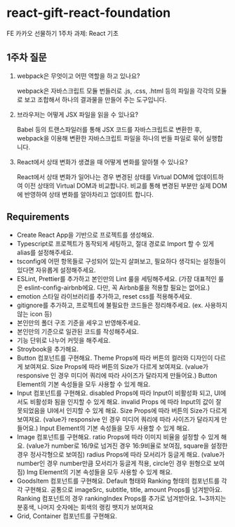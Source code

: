 # react-gift-react-foundation
FE 카카오 선물하기 1주차 과제: React 기초

## 1주차 질문
1.  webpack은 무엇이고 어떤 역할을 하고 있나요? 

    webpack은 자바스크립트 모듈 번들러로 .js, .css, .html 등의 파일을 각각의 모듈로 보고 조합해서 하나의 결과물을 만들어 주는 도구입니다. 


2. 브라우저는 어떻게 JSX 파일을 읽을 수 있나요?

    Babel 등의 트랜스파일러를 통해 JSX 코드를 자바스크립트로 변환한 후, webpack을 이용해 변환한 자바스크립트 파일을 하나의 번들 파일로 묶어 실행합니다.


3. React에서 상태 변화가 생겼을 때 어떻게 변화를 알아챌 수 있나요?

    React에서 상태 변화가 일어나는 경우 변경된 상태를 Virtual DOM에 업데이트하여 이전 상태의 Virtual DOM과 비교합니다. 비교를 통해 변경된 부분만 실제 DOM에 반영하여 상태 변화를 알아차리고 업데이트 합니다.


## Requirements
* Create React App을 기반으로 프로젝트를 생성해요.   
* Typescript로 프로젝트가 동작되게 세팅하고, 절대 경로로 Import 할 수 있게 alias를 설정해주세요.   
* tsconfig에 어떤 항목들로 구성되어 있는지 살펴보고, 필요하다 생각되는 설정들이 있다면 자유롭게 설정해주세요.
* ESLint, Prettier를 추가하고 본인만의 Lint 룰을 세팅해주세요. (가장 대표적인 룰은 eslint-config-airbnb에요. 다만, 꼭 Airbnb룰을 적용할 필요는 없어요.)
* emotion 스타일 라이브러리를 추가하고, reset css를 적용해주세요.
* gitignore를 추가하고, 프로젝트에 불필요한 코드들은 정리해주세요. (ex. 사용하지 않는 icon 등)
* 본인만의 폴더 구조 기준을 세우고 반영해주세요.
* 본인만의 기준으로 일관된 코드를 작성해주세요.
* 기능 단위로 나누어 커밋을 해주세요.
* Stroybook을 추가해요.
* Button 컴포넌트를 구현해요.
   Theme Props에 따라 버튼의 컬러와 디자인이 다르게 보여져요.
   Size Props에 따라 버튼의 Size가 다르게 보여져요. (value가 responsive 인 경우 미디어 쿼리에 따라 사이즈가 달라지게 만들어요.)
   Button Element의 기본 속성들을 모두 사용할 수 있게 해요.
* Input 컴포넌트를 구현해요.
   disabled Props에 따라 Input이 비활성화 되고, UI에서도 비활성화 됨을 인지할 수 있게 해요.
   invalid Props 에 따라 Input의 값이 잘 못되었음을 UI에서 인지할 수 있게 해요.
   Size Props에 따라 버튼의 Size가 다르게 보여져요. (value가 responsive 인 경우 미디어 쿼리에 따라 사이즈가 달라지게 만들어요.)
   Input Element의 기본 속성들을 모두 사용할 수 있게 해요.
* Image 컴포넌트를 구현해요.
   ratio Props에 따라 이미지 비율을 설정할 수 있게 해요. (value가 number로 16/9로 넘겨진 경우 16:9비율로 보여짐, square을 설정한 경우 정사각형으로 보여짐)
   radius Props에 따라 모서리가 둥글게 해요. (value가 number인 경우 number만큼 모서리가 둥글게 적용, circle인 경우 원형으로 보여짐)
   Img Element의 기본 속성들을 모두 사용할 수 있게 해요.
* GoodsItem 컴포넌트를 구현해요.
   Default 형태와 Ranking 형태의 컴포넌트를 각각 구현해요. 
   공통으로 imageSrc, subtitle, title, amount Props를 넘겨받아요.
   Ranking 컴포넌트의 경우 rankingIndex Props를 추가로 넘겨받아요. 1~3까지는 분홍색, 나머지 숫자에는 회색의 랭킹 뱃지가 보여져요
* Grid, Container 컴포넌트를 구현해요.